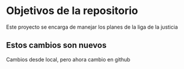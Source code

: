 # Objetivos de la repositorio

Este proyecto se encarga de manejar los planes de la liga de la justicia

## Estos cambios son nuevos
Cambios desde local, pero ahora cambio en github
